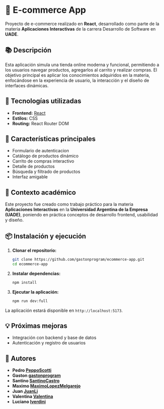 # 🛒 E-commerce App

Proyecto de e-commerce realizado en **React**, desarrollado como parte de la materia **Aplicaciones Interactivas** de la carrera Desarrollo de Software en **UADE**.

## 📚 Descripción

Esta aplicación simula una tienda online moderna y funcional, permitiendo a los usuarios navegar productos, agregarlos al carrito y realizar compras. El objetivo principal es aplicar los conocimientos adquiridos en la materia, enfocándose en la experiencia de usuario, la interacción y el diseño de interfaces dinámicas.

## 🚀 Tecnologías utilizadas

- **Frontend:** [React](https://reactjs.org/)
- **Estilos:** CSS
- **Routing:** React Router DOM

## 🎯 Características principales

- Formulario de autenticacion
- Catálogo de productos dinámico
- Carrito de compras interactivo
- Detalle de productos
- Búsqueda y filtrado de productos
- Interfaz amigable

## 🏫 Contexto académico

Este proyecto fue creado como trabajo práctico para la materia **Aplicaciones Interactivas** en la **Universidad Argentina de la Empresa (UADE)**, poniendo en práctica conceptos de desarrollo frontend, usabilidad y diseño.

## 📦 Instalación y ejecución

1. **Clonar el repositorio:**

   ```bash
   git clone https://github.com/gastonprogram/ecommerce-app.git
   cd ecommerce-app
   ```

2. **Instalar dependencias:**

   ```bash
   npm install
   ```

3. **Ejecutar la aplicación:**
   ```bash
   npm run dev:full
   ```

La aplicación estará disponible en `http://localhost:5173`.

## 💡 Próximas mejoras

- Integración con backend y base de datos
- Autenticación y registro de usuarios

## 🤝 Autores

- **Pedro [PeppoScotti](https://github.com/PeppoScotti)**
- **Gaston [gastonprogram](https://github.com/gastonprogram)**
- **Santino [SantinoCastro](https://github.com/Gusabelu1)**
- **Maximo [MaximoLopezMelgarejo](https://github.com/maximolopezmelgarejo)**
- **Juan [JuanLi](https://github.com/Juanli255)**
- **Valentina [Valentina](https://github.com/deleonvalentina)** 
- **Luciano [lverdini](https://github.com/lverdini)**
